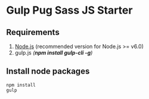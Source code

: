 # Gulp Pug Sass JS Starter

## Requirements
1. [Node.js](https://nodejs.org/en/download/) (recommended version for Node.js >= v6.0)
2. gulp.js _(**npm install gulp-cli -g**)_

## Install node packages
```
npm install
gulp
```
